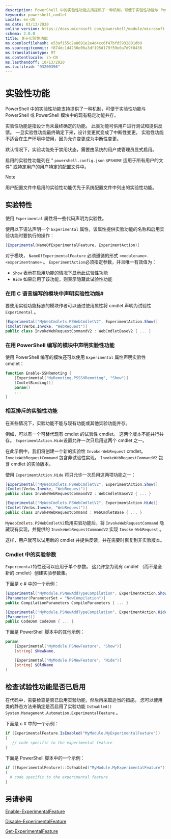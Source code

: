 ```yaml
---
description: PowerShell 中的实验性功能支持提供了一种机制，可便于实验性功能与 PowerShell 或 PowerShell 模块中的现有稳定功能共存。
keywords: powershell,cmdlet
Locale: en-US
ms.date: 03/13/2020
online version: https://docs.microsoft.com/powershell/module/microsoft.powershell.core/about/about_experimental_features?view=powershell-7&WT.mc_id=ps-gethelp
schema: 2.0.0
title: 关于实验性功能
ms.openlocfilehash: e53af155c2a8691e2e4d4cc6f47bfd5932801db9
ms.sourcegitcommit: f874dc1d4236e06a3df195d179f59e0a7d9f8436
ms.translationtype: MT
ms.contentlocale: zh-CN
ms.lasthandoff: 10/13/2020
ms.locfileid: "93200396"
---
```

# <a name="experimental-features"></a>实验性功能

PowerShell 中的实验性功能支持提供了一种机制，可便于实验性功能与 PowerShell 或 PowerShell 模块中的现有稳定功能共存。

实验性功能是指设计尚未最终确定的功能。 此类功能可供用户进行测试和提供反馈。 一旦实验性功能最终确定下来，设计变更就变成了中断性变更。 实验性功能不适合在生产环境中使用，因为允许变更成为中断性变更。

默认情况下，实验功能处于禁用状态，需要由系统的用户或管理员显式启用。

启用的实验性功能列在 " `powershell.config.json` `$PSHOME` 适用于所有用户的文件" 或特定用户的用户特定的配置文件中。

> [!NOTE]
> 用户配置文件中启用的实验性功能优先于系统配置文件中列出的实验性功能。

## <a name="the-experimental-attribute"></a>实验特性

使用 `Experimental` 属性将一些代码声明为实验性。

使用以下语法声明一个 `Experimental` 属性，该属性提供实验功能的名称和启用实验功能时要执行的操作：

```csharp
[Experimental(NameOfExperimentalFeature, ExperimentAction)]
```

对于模块， `NameOfExperimentalFeature` 必须遵循的形式 `<modulename>.<experimentname>` 。 `ExperimentAction`必须指定参数，并且唯一有效值为：

- `Show` 表示在启用功能的情况下显示此试验性功能
- `Hide` 如果启用了该功能，则表示隐藏此试验性功能

### <a name="declaring-experimental-features-in-modules-written-in-c"></a>在用 C 语言编写的模块中声明实验性功能\#

要使用实验功能标志的模块作者可以通过使用属性将 cmdlet 声明为试验性 `Experimental` 。

```csharp
[Experimental("MyWebCmdlets.PSWebCmdletV2", ExperimentAction.Show)]
[Cmdlet(Verbs.Invoke, "WebRequest")]
public class InvokeWebRequestCommandV2 : WebCmdletBaseV2 { ... }
```

### <a name="declaring-experimental-features-in-modules-written-in-powershell"></a>在用 PowerShell 编写的模块中声明实验性功能

使用 PowerShell 编写的模块还可以使用 `Experimental` 属性声明实验性 cmdlet：

```powershell
function Enable-SSHRemoting {
    [Experimental("MyRemoting.PSSSHRemoting", "Show")]
    [CmdletBinding()]
    param()
    ...
}
```

### <a name="mutually-exclusive-experimental-features"></a>相互排斥的实验性功能

在某些情况下，实验功能不能与现有功能或其他实验功能并存。

例如，可以有一个可替代现有 cmdlet 的试验性 cmdlet。 这两个版本不能并行共存。 `ExperimentAction.Hide`设置允许一次只启用这两个 cmdlet 之一。

在此示例中，我们将创建一个新的实验性 `Invoke-WebRequest` cmdlet。
`InvokeWebRequestCommand` 包含非试验性实现。
`InvokeWebRequestCommandV2` 包含 cmdlet 的实验版本。

使用 `ExperimentAction.Hide` 将只允许一次启用这两项功能之一：

```csharp
[Experimental("MyWebCmdlets.PSWebCmdletV2", ExperimentAction.Show)]
[Cmdlet(Verbs.Invoke, "WebRequest")]
public class InvokeWebRequestCommandV2 : WebCmdletBaseV2 { ... }

[Experimental("MyWebCmdlets.PSWebCmdletV2", ExperimentAction.Hide)]
[Cmdlet(Verbs.Invoke, "WebRequest")]
public class InvokeWebRequestCommand : WebCmdletBase { ... }
```

`MyWebCmdlets.PSWebCmdletV2`启用实验功能后，将 `InvokeWebRequestCommand` 隐藏现有实现，并提供的 `InvokeWebRequestCommandV2` 实现 `Invoke-WebRequest` 。

这样，用户就可以试用新的 cmdlet 并提供反馈，并在需要时恢复到非实验版本。

### <a name="experimental-parameters-in-cmdlets"></a>Cmdlet 中的实验参数

`Experimental`特性还可以应用于单个参数。 这允许您为现有 cmdlet （而不是全新的 cmdlet）创建实验参数集。

下面是 c # 中的一个示例：

```csharp
[Experimental("MyModule.PSNewAddTypeCompilation", ExperimentAction.Show)]
[Parameter(ParameterSet = "NewCompilation")]
public CompilationParameters CompileParameters { ... }

[Experimental("MyModule.PSNewAddTypeCompilation", ExperimentAction.Hide)]
[Parameter()]
public CodeDom CodeDom { ... }
```

下面是 PowerShell 脚本中的其他示例：

```powershell
param(
    [Experimental("MyModule.PSNewFeature", "Show")]
    [string] $NewName,

    [Experimental("MyModule.PSNewFeature", "Hide")]
    [string] $OldName
)
```

## <a name="checking-if-an-experimental-feature-is-enabled"></a>检查试验性功能是否已启用

在代码中，需要检查是否已启用实验功能，然后再采取适当的措施。 您可以使用类的静态方法来确定是否启用了实验功能 `IsEnabled()` `System.Management.Automation.ExperimentalFeature` 。

下面是 c # 中的一个示例：

```csharp
if (ExperimentalFeature.IsEnabled("MyModule.MyExperimentalFeature"))
{
   // code specific to the experimental feature
}
```

下面是 PowerShell 脚本中的一个示例：

```powershell
if ([ExperimentalFeature]::IsEnabled("MyModule.MyExperimentalFeature"))
{
  # code specific to the experimental feature
}
```

## <a name="see-also"></a>另请参阅

[Enable-ExperimentalFeature](xref:Microsoft.PowerShell.Core.Enable-ExperimentalFeature)

[Disable-ExperimentalFeature](xref:Microsoft.PowerShell.Core.Disable-ExperimentalFeature)

[Get-ExperimentalFeature](xref:Microsoft.PowerShell.Core.Get-ExperimentalFeature)
